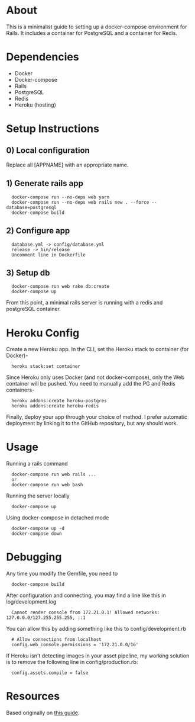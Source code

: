 # About

This is a minimalist guide to setting up a docker-compose environment for Rails.
It includes a container for PostgreSQL and a container for Redis.


# Dependencies

 * Docker
 * Docker-compose 
 * Rails 
 * PostgreSQL 
 * Redis 
 * Heroku (hosting)


# Setup Instructions

## 0) Local configuration

Replace all [APPNAME] with an appropriate name.

## 1) Generate rails app

```
  docker-compose run --no-deps web yarn
  docker-compose run --no-deps web rails new . --force --database=postgresql
  docker-compose build
```

## 2) Configure app

```
  database.yml -> config/database.yml
  release -> bin/release
  Uncomment line in Dockerfile
```

## 3) Setup db

```
  docker-compose run web rake db:create
  docker-compose up
```

From this point, a minimal rails server is running with a redis and postgreSQL container.

# Heroku Config

Create a new Heroku app. In the CLI, set the Heroku stack to container (for Docker)-
```
  heroku stack:set container
```

Since Heroku only uses Docker (and not docker-compose), only the Web container will be pushed.
You need to manually add the PG and Redis containers-
```
  heroku addons:create heroku-postgres
  heroku addons:create heroku-redis
```

Finally, deploy your app through your choice of method.
I prefer automatic deployment by linking it to the GitHub repository, but any should work.

# Usage

Running a rails command
```
  docker-compose run web rails ...
  or
  docker-compose run web bash
```
Running the server locally
```
  docker-compose up
```
Using docker-compose in detached mode
```
  docker-compose up -d
  docker-compose down
```

# Debugging

Any time you modify the Gemfile, you need to 
```
  docker-compose build
```

After configuration and connecting, you may find a line like this in log/development.log
```
  Cannot render console from 172.21.0.1! Allowed networks: 127.0.0.0/127.255.255.255, ::1
```

You can allow this by adding something like this to config/development.rb
```
  # Allow connections from localhost
  config.web_console.permissions = '172.21.0.0/16'
```

If Heroku isn't detecting images in your asset pipeline, my working solution is to remove the following line in config/production.rb:
```
  config.assets.compile = false
```


# Resources

Based originally on [this guide](https://docs.docker.com/samples/rails/).
